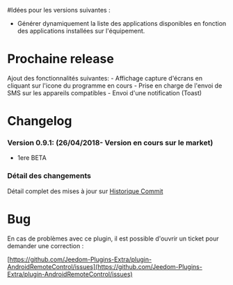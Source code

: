 #Idées pour les versions suivantes :

- Générer dynamiquement la liste des applications disponibles en fonction des applications installées sur l'équipement.

# Prochaine release

Ajout des fonctionnalités suivantes:
    - Affichage capture d'écrans en cliquant sur l'icone du programme en cours
    - Prise en charge de l'envoi de SMS sur les appareils compatibles
    - Envoi d'une notification (Toast)

# Changelog

### Version 0.9.1:  (26/04/2018- Version en cours sur le market)

* 1ere BETA

### Détail des changements

Détail complet des mises à jour sur [Historique Commit](https://github.com/Jeedom-Plugins-Extra/plugin-AndroidRemoteControl/commits/master)

# Bug

En cas de problèmes avec ce plugin, il est possible d'ouvrir un ticket pour demander une correction :

[https://github.com/Jeedom-Plugins-Extra/plugin-AndroidRemoteControl/issues](https://github.com/Jeedom-Plugins-Extra/plugin-AndroidRemoteControl/issues)

